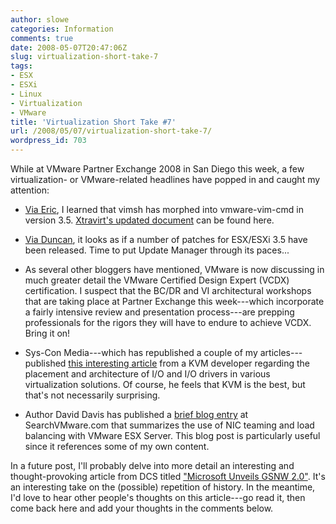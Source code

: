```yaml
---
author: slowe
categories: Information
comments: true
date: 2008-05-07T20:47:06Z
slug: virtualization-short-take-7
tags:
- ESX
- ESXi
- Linux
- Virtualization
- VMware
title: 'Virtualization Short Take #7'
url: /2008/05/07/virtualization-short-take-7/
wordpress_id: 703
---
```


While at VMware Partner Exchange 2008 in San Diego this week, a few virtualization- or VMware-related headlines have popped in and caught my attention:

* [Via Eric](http://www.ntpro.nl/blog/archives/452-vimsh-for-ESX-3.5.html), I learned that vimsh has morphed into vmware-vim-cmd in version 3.5. [Xtravirt's updated document](http://www.xtravirt.com/index.php?option=com_content&task=view&id=125&Itemid=88) can be found here.

* [Via Duncan](http://www.yellow-bricks.com/2008/05/02/new-esxi-35-patches/), it looks as if a number of patches for ESX/ESXi 3.5 have been released. Time to put Update Manager through its paces...

* As several other bloggers have mentioned, VMware is now discussing in much greater detail the VMware Certified Design Expert (VCDX) certification. I suspect that the BC/DR and VI architectural workshops that are taking place at Partner Exchange this week---which incorporate a fairly intensive review and presentation process---are prepping professionals for the rigors they will have to endure to achieve VCDX. Bring it on!

* Sys-Con Media---which has republished a couple of my articles---published [this interesting article](http://www.sys-con.com/read/558153.htm) from a KVM developer regarding the placement and architecture of I/O and I/O drivers in various virtualization solutions. Of course, he feels that KVM is the best, but that's not necessarily surprising.

* Author David Davis has published a [brief blog entry](http://searchvmware.techtarget.com/tip/0,289483,sid179_gci1311518,00.html?track=NL-923&ad=638169&asrc=EM_NLN_3563387&uid=4748370) at SearchVMware.com that summarizes the use of NIC teaming and load balancing with VMware ESX Server. This blog post is particularly useful since it references some of my own content.

In a future post, I'll probably delve into more detail an interesting and thought-provoking article from DCS titled ["Microsoft Unveils GSNW 2.0"](http://dcsblog.burtongroup.com/data_center_strategies/2008/05/microsoft-unvei.html). It's an interesting take on the (possible) repetition of history. In the meantime, I'd love to hear other people's thoughts on this article---go read it, then come back here and add your thoughts in the comments below.
